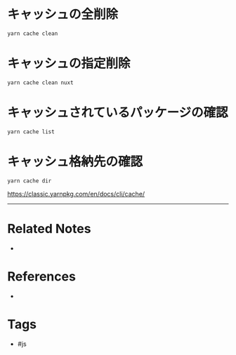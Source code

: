 # キャッシュの全削除
 `yarn cache clean`

# キャッシュの指定削除
`yarn cache clean nuxt`

# キャッシュされているパッケージの確認
`yarn cache list`

# キャッシュ格納先の確認
`yarn cache dir`


https://classic.yarnpkg.com/en/docs/cli/cache/

---
# Related Notes
- 

# References
- 

# Tags
- #js 